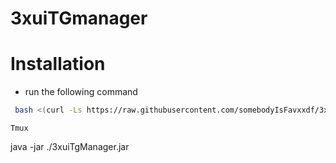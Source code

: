 # 3xuiTGmanager
# Installation
- run the following command
```sh
 bash <(curl -Ls https://raw.githubusercontent.com/somebodyIsFavxxdf/3xtgmangageaksfje/main/installer.sh)
```


```
Tmux

```
java -jar ./3xuiTgManager.jar
